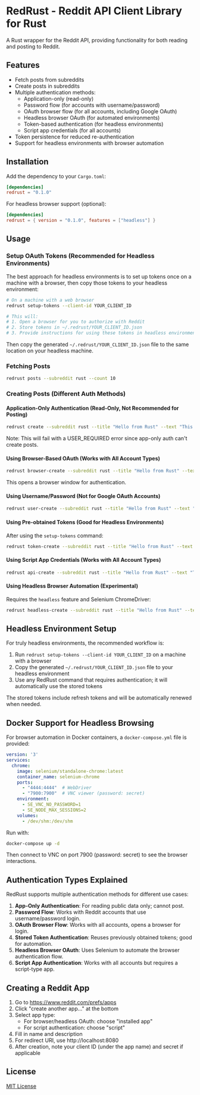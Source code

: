 # RedRust - Reddit API Client Library for Rust

A Rust wrapper for the Reddit API, providing functionality for both reading and posting to Reddit.

## Features

- Fetch posts from subreddits
- Create posts in subreddits
- Multiple authentication methods:
  - Application-only (read-only)
  - Password flow (for accounts with username/password)
  - OAuth browser flow (for all accounts, including Google OAuth)
  - Headless browser OAuth (for automated environments)
  - Token-based authentication (for headless environments)
  - Script app credentials (for all accounts)
- Token persistence for reduced re-authentication
- Support for headless environments with browser automation

## Installation

Add the dependency to your `Cargo.toml`:

```toml
[dependencies]
redrust = "0.1.0"
```

For headless browser support (optional):

```toml
[dependencies]
redrust = { version = "0.1.0", features = ["headless"] }
```

## Usage

### Setup OAuth Tokens (Recommended for Headless Environments)

The best approach for headless environments is to set up tokens once on a machine with a browser, 
then copy those tokens to your headless environment:

```bash
# On a machine with a web browser
redrust setup-tokens --client-id YOUR_CLIENT_ID

# This will:
# 1. Open a browser for you to authorize with Reddit
# 2. Store tokens in ~/.redrust/YOUR_CLIENT_ID.json
# 3. Provide instructions for using these tokens in headless environments
```

Then copy the generated `~/.redrust/YOUR_CLIENT_ID.json` file to the same location on your headless machine.

### Fetching Posts

```bash
redrust posts --subreddit rust --count 10
```

### Creating Posts (Different Auth Methods)

#### Application-Only Authentication (Read-Only, Not Recommended for Posting)

```bash
redrust create --subreddit rust --title "Hello from Rust" --text "This is a test post" --client-id YOUR_CLIENT_ID
```

Note: This will fail with a USER_REQUIRED error since app-only auth can't create posts.

#### Using Browser-Based OAuth (Works with All Account Types)

```bash
redrust browser-create --subreddit rust --title "Hello from Rust" --text "This is a test post" --client-id YOUR_CLIENT_ID
```

This opens a browser window for authentication.

#### Using Username/Password (Not for Google OAuth Accounts)

```bash
redrust user-create --subreddit rust --title "Hello from Rust" --text "This is a test post" --client-id YOUR_CLIENT_ID --username YOUR_USERNAME --password YOUR_PASSWORD
```

#### Using Pre-obtained Tokens (Good for Headless Environments)

After using the `setup-tokens` command:

```bash
redrust token-create --subreddit rust --title "Hello from Rust" --text "This is a test post" --client-id YOUR_CLIENT_ID --access-token YOUR_ACCESS_TOKEN --refresh-token YOUR_REFRESH_TOKEN
```

#### Using Script App Credentials (Works with All Account Types)

```bash
redrust api-create --subreddit rust --title "Hello from Rust" --text "This is a test post" --client-id YOUR_CLIENT_ID --client-secret YOUR_CLIENT_SECRET --username YOUR_USERNAME --password YOUR_PASSWORD
```

#### Using Headless Browser Automation (Experimental)

Requires the `headless` feature and Selenium ChromeDriver:

```bash
redrust headless-create --subreddit rust --title "Hello from Rust" --text "This is a test post" --client-id YOUR_CLIENT_ID
```

## Headless Environment Setup

For truly headless environments, the recommended workflow is:

1. Run `redrust setup-tokens --client-id YOUR_CLIENT_ID` on a machine with a browser
2. Copy the generated `~/.redrust/YOUR_CLIENT_ID.json` file to your headless environment
3. Use any RedRust command that requires authentication; it will automatically use the stored tokens

The stored tokens include refresh tokens and will be automatically renewed when needed.

## Docker Support for Headless Browsing

For browser automation in Docker containers, a `docker-compose.yml` file is provided:

```yaml
version: '3'
services:
  chrome:
    image: selenium/standalone-chrome:latest
    container_name: selenium-chrome
    ports:
      - "4444:4444"  # WebDriver
      - "7900:7900"  # VNC viewer (password: secret)
    environment:
      - SE_VNC_NO_PASSWORD=1
      - SE_NODE_MAX_SESSIONS=2
    volumes:
      - /dev/shm:/dev/shm
```

Run with:

```bash
docker-compose up -d
```

Then connect to VNC on port 7900 (password: secret) to see the browser interactions.

## Authentication Types Explained

RedRust supports multiple authentication methods for different use cases:

1. **App-Only Authentication**: For reading public data only; cannot post.
2. **Password Flow**: Works with Reddit accounts that use username/password login.
3. **OAuth Browser Flow**: Works with all accounts, opens a browser for login.
4. **Stored Token Authentication**: Reuses previously obtained tokens; good for automation.
5. **Headless Browser OAuth**: Uses Selenium to automate the browser authentication flow.
6. **Script App Authentication**: Works with all accounts but requires a script-type app.

## Creating a Reddit App

1. Go to https://www.reddit.com/prefs/apps
2. Click "create another app..." at the bottom
3. Select app type:
   - For browser/headless OAuth: choose "installed app"
   - For script authentication: choose "script"
4. Fill in name and description
5. For redirect URI, use http://localhost:8080
6. After creation, note your client ID (under the app name) and secret if applicable

## License

[MIT License](LICENSE)